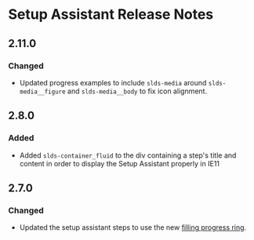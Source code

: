 <!-- Release notes authoring guidelines: http://keepachangelog.com/ -->

# Setup Assistant Release Notes

<!-- ## [Unreleased] -->

## 2.11.0

### Changed

- Updated progress examples to include `slds-media` around `slds-media__figure` and `slds-media__body` to fix icon alignment.

## 2.8.0

### Added

- Added `slds-container_fluid` to the div containing a step's title and content in order to display the Setup Assistant properly in IE11

## 2.7.0

### Changed

- Updated the setup assistant steps to use the new [filling progress ring](https://lightningdesignsystem.com/components/progress-ring/?example=progress-ring-partially-filled&variant=base).

